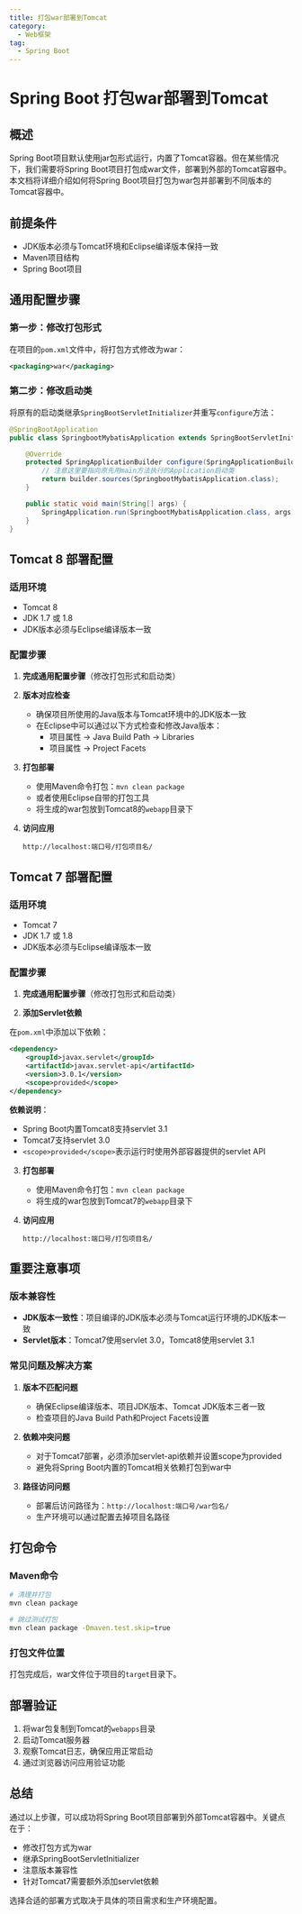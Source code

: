 ```yaml
---
title: 打包war部署到Tomcat
category:
  - Web框架
tag:
  - Spring Boot
---
```


# Spring Boot 打包war部署到Tomcat

## 概述

Spring Boot项目默认使用jar包形式运行，内置了Tomcat容器。但在某些情况下，我们需要将Spring Boot项目打包成war文件，部署到外部的Tomcat容器中。本文档将详细介绍如何将Spring Boot项目打包为war包并部署到不同版本的Tomcat容器中。

## 前提条件

- JDK版本必须与Tomcat环境和Eclipse编译版本保持一致
- Maven项目结构
- Spring Boot项目

## 通用配置步骤

### 第一步：修改打包形式

在项目的`pom.xml`文件中，将打包方式修改为war：

```xml
<packaging>war</packaging>
```

### 第二步：修改启动类

将原有的启动类继承`SpringBootServletInitializer`并重写`configure`方法：

```java
@SpringBootApplication
public class SpringbootMybatisApplication extends SpringBootServletInitializer {

    @Override
    protected SpringApplicationBuilder configure(SpringApplicationBuilder builder) {
        // 注意这里要指向原先用main方法执行的Application启动类
        return builder.sources(SpringbootMybatisApplication.class);
    }

    public static void main(String[] args) {
        SpringApplication.run(SpringbootMybatisApplication.class, args);
    }
}
```

## Tomcat 8 部署配置

### 适用环境
- Tomcat 8
- JDK 1.7 或 1.8
- JDK版本必须与Eclipse编译版本一致

### 配置步骤

1. **完成通用配置步骤**（修改打包形式和启动类）

2. **版本对应检查**
   - 确保项目所使用的Java版本与Tomcat环境中的JDK版本一致
   - 在Eclipse中可以通过以下方式检查和修改Java版本：
     - 项目属性 → Java Build Path → Libraries
     - 项目属性 → Project Facets

3. **打包部署**
   - 使用Maven命令打包：`mvn clean package`
   - 或者使用Eclipse自带的打包工具
   - 将生成的war包放到Tomcat8的`webapp`目录下

4. **访问应用**
   ```
   http://localhost:端口号/打包项目名/
   ```

## Tomcat 7 部署配置

### 适用环境
- Tomcat 7
- JDK 1.7 或 1.8
- JDK版本必须与Eclipse编译版本一致

### 配置步骤

1. **完成通用配置步骤**（修改打包形式和启动类）

2. **添加Servlet依赖**

在`pom.xml`中添加以下依赖：

```xml
<dependency>
    <groupId>javax.servlet</groupId>
    <artifactId>javax.servlet-api</artifactId>
    <version>3.0.1</version>
    <scope>provided</scope>
</dependency>
```

**依赖说明**：
- Spring Boot内置Tomcat8支持servlet 3.1
- Tomcat7支持servlet 3.0
- `<scope>provided</scope>`表示运行时使用外部容器提供的servlet API

3. **打包部署**
   - 使用Maven命令打包：`mvn clean package`
   - 将生成的war包放到Tomcat7的`webapp`目录下

4. **访问应用**
   ```
   http://localhost:端口号/打包项目名/
   ```

## 重要注意事项

### 版本兼容性
- **JDK版本一致性**：项目编译的JDK版本必须与Tomcat运行环境的JDK版本一致
- **Servlet版本**：Tomcat7使用servlet 3.0，Tomcat8使用servlet 3.1

### 常见问题及解决方案

1. **版本不匹配问题**
   - 确保Eclipse编译版本、项目JDK版本、Tomcat JDK版本三者一致
   - 检查项目的Java Build Path和Project Facets设置

2. **依赖冲突问题**
   - 对于Tomcat7部署，必须添加servlet-api依赖并设置scope为provided
   - 避免将Spring Boot内置的Tomcat相关依赖打包到war中

3. **路径访问问题**
   - 部署后访问路径为：`http://localhost:端口号/war包名/`
   - 生产环境可以通过配置去掉项目名路径

## 打包命令

### Maven命令
```bash
# 清理并打包
mvn clean package

# 跳过测试打包
mvn clean package -Dmaven.test.skip=true
```

### 打包文件位置
打包完成后，war文件位于项目的`target`目录下。

## 部署验证

1. 将war包复制到Tomcat的`webapps`目录
2. 启动Tomcat服务器
3. 观察Tomcat日志，确保应用正常启动
4. 通过浏览器访问应用验证功能

## 总结

通过以上步骤，可以成功将Spring Boot项目部署到外部Tomcat容器中。关键点在于：
- 修改打包方式为war
- 继承SpringBootServletInitializer
- 注意版本兼容性
- 针对Tomcat7需要额外添加servlet依赖

选择合适的部署方式取决于具体的项目需求和生产环境配置。